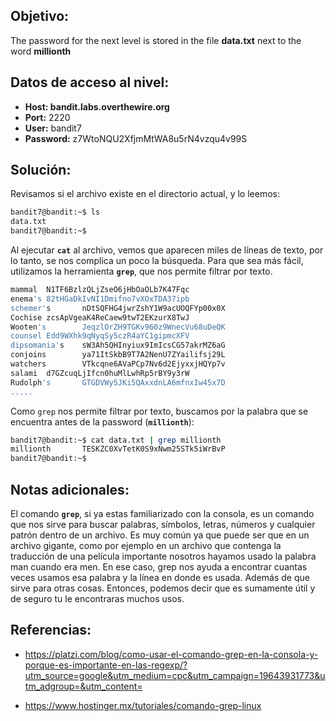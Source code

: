 ## Objetivo:
The password for the next level is stored in the file **data.txt** next to the word **millionth**

## Datos de acceso al nivel:
- **Host: bandit.labs.overthewire.org** 
- **Port:** 2220
- **User:** bandit7
- **Password:** z7WtoNQU2XfjmMtWA8u5rN4vzqu4v99S

## Solución:
Revisamos si el archivo existe en el directorio actual, y lo leemos:

```bash
bandit7@bandit:~$ ls
data.txt
bandit7@bandit:~$
```

Al ejecutar **``cat``** al archivo, vemos que aparecen miles de líneas de texto, por lo tanto, se nos complica un poco la búsqueda. Para que sea más fácil, utilizamos la herramienta **``grep``**, que nos permite filtrar por texto.

```bash
mammal  N1TF6BzlzQLjZseO6jHbOaOLb7K47Fqc
enema's 82tHGaDkIvNI1Dmifno7vXOxTDA37ipb
schemer's       nDtSQFHG4jwrZshY1W9acUOQFYp00x0X
Cochise zcsApVgeaK4ReCaew9twT2EKzurX8TwJ
Wooten's        JeqzlOrZH9TGKv960z9WnecVu68uDeQK
counsel Edd9WXhk9qNyqSy5czR4aYC1gipmcXFV
dipsomania's    sW3Ah5QHInyiux9ImIcsCG57akrMZ6aG
conjoins        ya71ItSkbB9T7A2NenU7ZYailifsj29L
watchers        VTkcqne6AVaPCp7Nv6d2EjyxxjHQYp7v
salami  d7GZcuqLjIfcn0huMlLwhRp5rBY9y3rW
Rudolph's       GTGDVWy5JKi5QAxxdnLA6mfnxIw45x7D
.....
```

Como `grep` nos permite filtrar por texto, buscamos por la palabra que se encuentra antes de la password (**``millionth``**):

```bash
bandit7@bandit:~$ cat data.txt | grep millionth
millionth       TESKZC0XvTetK0S9xNwm25STk5iWrBvP
bandit7@bandit:~$
```

## Notas adicionales:
El comando **``grep``**, si ya estas familiarizado con la consola, es un comando que nos sirve para buscar palabras, símbolos, letras, números y cualquier patrón dentro de un archivo. Es muy común ya que puede ser que en un archivo gigante, como por ejemplo en un archivo que contenga la traducción de una película importante nosotros hayamos usado la palabra man cuando era men. En ese caso, grep nos ayuda a encontrar cuantas veces usamos esa palabra y la línea en donde es usada. Además de que sirve para otras cosas. Entonces, podemos decir que es sumamente útil y de seguro tu le encontraras muchos usos.

## Referencias:

- https://platzi.com/blog/como-usar-el-comando-grep-en-la-consola-y-porque-es-importante-en-las-regexp/?utm_source=google&utm_medium=cpc&utm_campaign=19643931773&utm_adgroup=&utm_content=

- https://www.hostinger.mx/tutoriales/comando-grep-linux